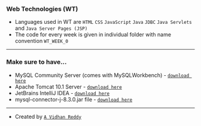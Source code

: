 ### Web Technologies (WT)
- Languages used in WT are `HTML` `CSS` `JavaScript` `Java` `JDBC` `Java Servlets` and `Java Server Pages (JSP)`
- The code for every week is given in individual folder with name convention `WT_WEEK_0`
----
### Make sure to have...
- MySQL Community Server (comes with MySQLWorkbench) - [`download here`](https://dev.mysql.com/downloads/file/?id=526408)
- Apache Tomcat 10.1 Server - [`download here`](https://dlcdn.apache.org/tomcat/tomcat-10/v10.1.23/bin/apache-tomcat-10.1.23.exe)
- JetBrains IntelliJ IDEA - [`download here`](https://www.jetbrains.com/idea/download/download-thanks.html?platform=windows&code=IIC)
- mysql-connector-j-8.3.0.jar file - [`download here`](https://dev.mysql.com/downloads/file/?id=525082)
----
- Created by [`A Vidhan Reddy`](https://linktr.ee/itsvidhanreddy)